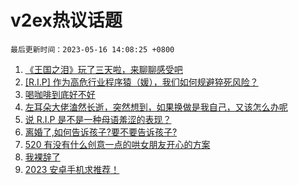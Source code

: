 # v2ex热议话题

`最后更新时间：2023-05-16 14:08:25 +0800`

1. [《王国之泪》玩了三天啦，来聊聊感受吧](https://www.v2ex.com/t/940117)
1. [[R.I.P] 作为高危行业程序猿（媛），我们如何规避猝死风险？](https://www.v2ex.com/t/940169)
1. [喝咖啡到底好不好](https://www.v2ex.com/t/940287)
1. [左耳朵大佬溘然长逝，突然想到，如果换做是我自己，又该怎么办呢](https://www.v2ex.com/t/940237)
1. [说 R.I.P 是不是一种母语羞涩的表现？](https://www.v2ex.com/t/940306)
1. [离婚了,如何告诉孩子?要不要告诉孩子?](https://www.v2ex.com/t/940203)
1. [520 有没有什么创意一点的哄女朋友开心的方案](https://www.v2ex.com/t/940126)
1. [我裸辞了](https://www.v2ex.com/t/940275)
1. [2023 安卓手机求推荐！](https://www.v2ex.com/t/940124)

